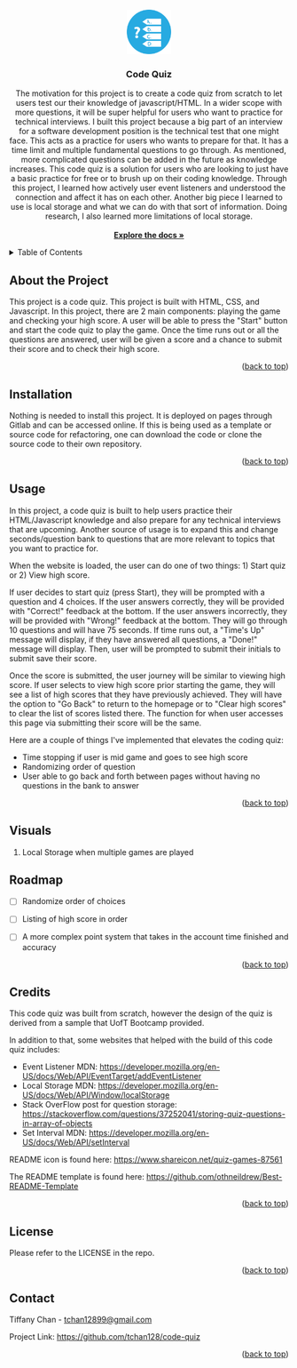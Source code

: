 <br />
<div align="center">
    <a href="https://github.com/tchan128/code-quiz"><img src="./assets/quiz-icon.png" alt="Logo" width="80" height="80"></a>
    <h3 align="center">Code Quiz</h3>
    <p align="center">
        The motivation for this project is to create a code quiz from scratch to let users test our their knowledge of javascript/HTML. In a wider scope with more questions, it will be super helpful for users who want to practice for technical interviews. I built this project because a big part of an interview for a software development position is the technical test that one might face. This acts as a practice for users who wants to prepare for that. It has a time limit and multiple fundamental questions to go through. As mentioned, more complicated questions can be added in the future as knowledge increases. This code quiz is a solution for users who are looking to just have a basic practice for free or to brush up on their coding knowledge. Through this project, I learned how actively user event listeners and understood the connection and affect it has on each other. Another big piece I learned to use is local storage and what we can do with that sort of information. Doing research, I also learned more limitations of local storage. 
        <br/>
        <br/>
        <a href="https://github.com/tchan128/code-quiz"><strong>Explore the docs »</strong></a>
    </p>
</div>

<details>
  <summary>Table of Contents</summary>
  <ol>
    <li><a href="#about-the-project">About The Project</a></li>
    <li><a href="#installation">Installation</a></li>
    <li><a href="#usage">Usage</a></li>
    <li><a href="#visuals">Visuals</a></li>
    <li><a href="#credits">Credits</a></li>
    <li><a href="#license">License</a></li>
    <li><a href="#contact">Contact</a></li>
  </ol>
</details>

## About the Project

This project is a code quiz. This project is built with HTML, CSS, and Javascript. In this project, there are 2 main components: playing the game and checking your high score. A user will be able to press the "Start" button and start the code quiz to play the game. Once the time runs out or all the questions are answered, user will be given a score and a chance to submit their score and to check their high score. 

<p align="right">(<a href="#readme-top">back to top</a>)</p>

## Installation

Nothing is needed to install this project. It is deployed on pages through Gitlab and can be accessed online. If this is being used as a template or source code for refactoring, one can download the code or clone the source code to their own repository.

<p align="right">(<a href="#readme-top">back to top</a>)</p>
 
## Usage

In this project, a code quiz is built to help users practice their HTML/Javascript knowledge and also prepare for any technical interviews that are upcoming. Another source of usage is to expand this and change seconds/question bank to questions that are more relevant to topics that you want to practice for. 

When the website is loaded, the user can do one of two things: 1) Start quiz or 2) View high score. 

If user decides to start quiz (press Start), they will be prompted with a question and 4 choices. If the user answers correctly, they will be provided with "Correct!" feedback at the bottom. If the user answers incorrectly, they will be provided with "Wrong!" feedback at the bottom. They will go through 10 questions and will have 75 seconds. If time runs out, a "Time's Up" message will display, if they have answered all questions, a "Done!" message will display. Then, user will be prompted to submit their initials to submit save their score. 

Once the score is submitted, the user journey will be similar to viewing high score. If user selects to view high score prior starting the game, they will see a list of high scores that they have previously achieved. They will have the option to "Go Back" to return to the homepage or to "Clear high scores" to clear the list of scores listed there. The function for when user accesses this page via submitting their score will be the same. 

Here are a couple of things I've implemented that elevates the coding quiz:

- Time stopping if user is mid game and goes to see high score 
- Randomizing order of question
- User able to go back and forth between pages without having no questions in the bank to answer


<p align="right">(<a href="#readme-top">back to top</a>)</p>

## Visuals

1. Local Storage when multiple games are played 

## Roadmap

- [ ] Randomize order of choices
- [ ] Listing of high score in order
- [ ] A more complex point system that takes in the account time finished and accuracy 


<p align="right">(<a href="#readme-top">back to top</a>)</p>

## Credits

This code quiz was built from scratch, however the design of the quiz is derived from a sample that UofT Bootcamp provided. 

In addition to that, some websites that helped with the build of this code quiz includes:

- Event Listener MDN: https://developer.mozilla.org/en-US/docs/Web/API/EventTarget/addEventListener
- Local Storage MDN: https://developer.mozilla.org/en-US/docs/Web/API/Window/localStorage
- Stack OverFlow post for question storage: https://stackoverflow.com/questions/37252041/storing-quiz-questions-in-array-of-objects
- Set Interval MDN: https://developer.mozilla.org/en-US/docs/Web/API/setInterval

README icon is found here: https://www.shareicon.net/quiz-games-87561

The README template is found here: https://github.com/othneildrew/Best-README-Template

<p align="right">(<a href="#readme-top">back to top</a>)</p>

## License

Please refer to the LICENSE in the repo.

<p align="right">(<a href="#readme-top">back to top</a>)</p>

## Contact

Tiffany Chan - tchan12899@gmail.com

Project Link: https://github.com/tchan128/code-quiz

<p align="right">(<a href="#readme-top">back to top</a>)</p>
